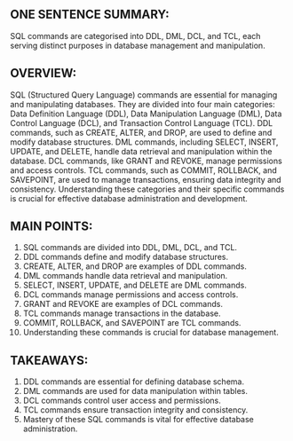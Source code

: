 ## ONE SENTENCE SUMMARY:
SQL commands are categorised into DDL, DML, DCL, and TCL, each serving distinct purposes in database management and manipulation.

## OVERVIEW:
SQL (Structured Query Language) commands are essential for managing and manipulating databases. They are divided into four main categories: Data Definition Language (DDL), Data Manipulation Language (DML), Data Control Language (DCL), and Transaction Control Language (TCL). DDL commands, such as CREATE, ALTER, and DROP, are used to define and modify database structures. DML commands, including SELECT, INSERT, UPDATE, and DELETE, handle data retrieval and manipulation within the database. DCL commands, like GRANT and REVOKE, manage permissions and access controls. TCL commands, such as COMMIT, ROLLBACK, and SAVEPOINT, are used to manage transactions, ensuring data integrity and consistency. Understanding these categories and their specific commands is crucial for effective database administration and development.

## MAIN POINTS:
1. SQL commands are divided into DDL, DML, DCL, and TCL.
2. DDL commands define and modify database structures.
3. CREATE, ALTER, and DROP are examples of DDL commands.
4. DML commands handle data retrieval and manipulation.
5. SELECT, INSERT, UPDATE, and DELETE are DML commands.
6. DCL commands manage permissions and access controls.
7. GRANT and REVOKE are examples of DCL commands.
8. TCL commands manage transactions in the database.
9. COMMIT, ROLLBACK, and SAVEPOINT are TCL commands.
10. Understanding these commands is crucial for database management.

## TAKEAWAYS:
1. DDL commands are essential for defining database schema.
2. DML commands are used for data manipulation within tables.
3. DCL commands control user access and permissions.
4. TCL commands ensure transaction integrity and consistency.
5. Mastery of these SQL commands is vital for effective database administration.